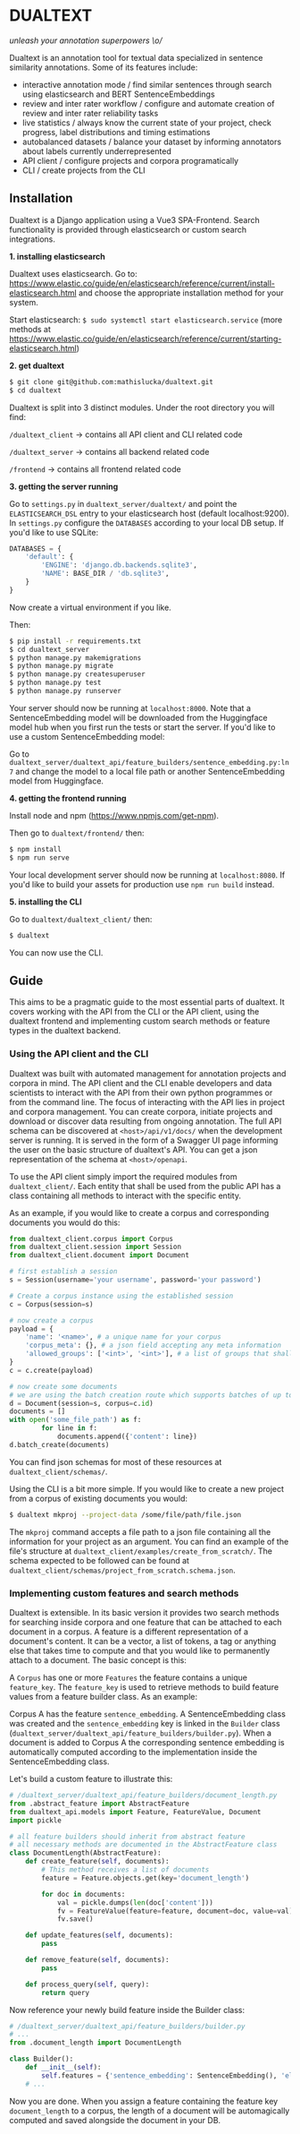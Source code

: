 # DUALTEXT
*unleash your annotation superpowers \o/*

Dualtext is an annotation tool for textual data specialized in sentence similarity annotations. Some of its features include:

- interactive annotation mode / find similar sentences through search using elasticsearch and BERT SentenceEmbeddings
- review and inter rater workflow / configure and automate creation of review and inter rater reliability tasks
- live statistics / always know the current state of your project, check progress, label distributions and timing estimations
- autobalanced datasets / balance your dataset by informing annotators about labels currently underrepresented
- API client / configure projects and corpora programatically
- CLI / create projects from the CLI

## Installation

Dualtext is a Django application using a Vue3 SPA-Frontend. Search functionality is provided through elasticsearch or custom search integrations.

**1. installing elasticsearch**

Dualtext uses elasticsearch. Go to: https://www.elastic.co/guide/en/elasticsearch/reference/current/install-elasticsearch.html and choose the appropriate installation method for your system.

Start elasticsearch: `$ sudo systemctl start elasticsearch.service` (more methods at https://www.elastic.co/guide/en/elasticsearch/reference/current/starting-elasticsearch.html)

**2. get dualtext**

```bash
$ git clone git@github.com:mathislucka/dualtext.git
$ cd dualtext
```

Dualtext is split into 3 distinct modules. Under the root directory you will find:

`/dualtext_client` -> contains all API client and CLI related code

`/dualtext_server` -> contains all backend related code

`/frontend` -> contains all frontend related code

**3. getting the server running**

Go to `settings.py` in `dualtext_server/dualtext/` and point the `ELASTICSEARCH_DSL` entry to your elasticsearch host (default localhost:9200).
In `settings.py` configure the `DATABASES` according to your local DB setup. If you'd like to use SQLite:


```python
DATABASES = {
    'default': {
        'ENGINE': 'django.db.backends.sqlite3',
        'NAME': BASE_DIR / 'db.sqlite3',
    }
}
```

Now create a virtual environment if you like.

Then:

```bash
$ pip install -r requirements.txt
$ cd dualtext_server
$ python manage.py makemigrations
$ python manage.py migrate
$ python manage.py createsuperuser
$ python manage.py test
$ python manage.py runserver
```
Your server should now be running at `localhost:8000`. Note that a SentenceEmbedding model will be downloaded from the Huggingface model hub when you first run the tests or start the server. If you'd like to use a custom SentenceEmbedding model:

Go to `dualtext_server/dualtext_api/feature_builders/sentence_embedding.py:ln7` and change the model to a local file path or another SentenceEmbedding model from Huggingface.

**4. getting the frontend running**

Install node and npm (https://www.npmjs.com/get-npm).

Then go to `dualtext/frontend/` then:

```bash
$ npm install
$ npm run serve
```
Your local development server should now be running at `localhost:8080`. If you'd like to build your assets for production use `npm run build` instead.

**5. installing the CLI**

Go to `dualtext/dualtext_client/` then:

```bash
$ dualtext
```
You can now use the CLI.

## Guide

This aims to be a pragmatic guide to the most essential parts of dualtext. It covers working with the API from the CLI or the API client, using the dualtext frontend and implementing custom search methods or feature types in the dualtext backend.

### Using the API client and the CLI

Dualtext was built with automated management for annotation projects and corpora in mind.
The API client and the CLI enable developers and data scientists to interact with the API
from their own python programmes or from the command line. The focus of interacting with
the API lies in project and corpora management. You can create corpora, initiate projects
and download or discover data resulting from ongoing annotation. The full API schema can be
discovered at `<host>/api/v1/docs/` when the development server is running. It is served
in the form of a Swagger UI page informing the user on the basic structure of dualtext's API.
You can get a json representation of the schema at `<host>/openapi`.

To use the API client simply import the required modules from `dualtext_client/`. Each entity
that shall be used from the public API has a class containing all methods to interact with the
specific entity.

As an example, if you would like to create a corpus and corresponding documents you would do this:


```python
from dualtext_client.corpus import Corpus
from dualtext_client.session import Session
from dualtext_client.document import Document

# first establish a session
s = Session(username='your username', password='your password')

# Create a corpus instance using the established session
c = Corpus(session=s)

# now create a corpus
payload = {
    'name': '<name>', # a unique name for your corpus
    'corpus_meta': {}, # a json field accepting any meta information
    'allowed_groups': ['<int>', '<int>'], # a list of groups that shall be allowed to access the corpus
}
c = c.create(payload)

# now create some documents
# we are using the batch creation route which supports batches of up to 200 documents
d = Document(session=s, corpus=c.id)
documents = []
with open('some_file_path') as f:
        for line in f:
            documents.append({'content': line})
d.batch_create(documents)
```

You can find json schemas for most of these resources at `dualtext_client/schemas/`.

Using the CLI is a bit more simple. If you would like to create a new project from
a corpus of existing documents you would:

```bash
$ dualtext mkproj --project-data /some/file/path/file.json
```

The `mkproj` command accepts a file path to a json file containing all the information for your project as an argument.
You can find an example of the file's structure at `dualtext_client/examples/create_from_scratch/`.
The schema expected to be followed can be found at `dualtext_client/schemas/project_from_scratch.schema.json`.

### Implementing custom features and search methods

Dualtext is extensible. In its basic version it provides two search methods for searching inside corpora and one
feature that can be attached to each document in a corpus. A feature is a different representation of a document's
content. It can be a vector, a list of tokens, a tag or anything else that takes time to compute and that you
would like to permanently attach to a document. The basic concept is this:

A `Corpus` has one or more `Features` the feature contains a unique `feature_key`. The `feature_key` is used to retrieve
methods to build feature values from a feature builder class. As an example:

Corpus A has the feature `sentence_embedding`. A SentenceEmbedding class was created and the `sentence_embedding` key is
linked in the `Builder` class (`dualtext_server/dualtext_api/feature_builders/builder.py`). When a document is added to Corpus A
the corresponding sentence embedding is automatically computed according to the implementation inside the SentenceEmbedding class.

Let's build a custom feature to illustrate this:

```python
# /dualtext_server/dualtext_api/feature_builders/document_length.py
from .abstract_feature import AbstractFeature
from dualtext_api.models import Feature, FeatureValue, Document
import pickle

# all feature builders should inherit from abstract feature
# all necessary methods are documented in the AbstractFeature class
class DocumentLength(AbstractFeature):
    def create_feature(self, documents):
        # This method receives a list of documents
        feature = Feature.objects.get(key='document_length')

        for doc in documents:
            val = pickle.dumps(len(doc['content']))
            fv = FeatureValue(feature=feature, document=doc, value=val)
            fv.save()

    def update_features(self, documents):
        pass

    def remove_feature(self, documents):
        pass

    def process_query(self, query):
        return query
```

Now reference your newly build feature inside the Builder class:

```python
# /dualtext_server/dualtext_api/feature_builders/builder.py
# ...
from .document_length import DocumentLength

class Builder():
    def __init__(self):
        self.features = {'sentence_embedding': SentenceEmbedding(), 'elastic': Elastic(), 'document_length': DocumentLength()}
    # ...
```

Now you are done. When you assign a feature containing the feature key `document_length` to a corpus, the length of a document
will be automagically computed and saved alongside the document in your DB.










